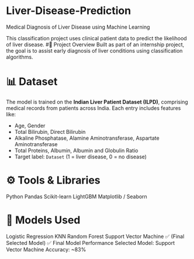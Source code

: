 # Liver-Disease-Prediction
Medical Diagnosis of Liver Disease using Machine Learning

This classification project uses clinical patient data to predict the likelihood of liver disease.
#🧾 Project Overview
Built as part of an internship project, the goal is to assist early diagnosis of liver conditions using classification algorithms.
# 📊 Dataset
The model is trained on the **Indian Liver Patient Dataset (ILPD)**, comprising medical records from patients across India. Each entry includes features like:
- Age, Gender
- Total Bilirubin, Direct Bilirubin
- Alkaline Phosphatase, Alamine Aminotransferase, Aspartate Aminotransferase
- Total Proteins, Albumin, Albumin and Globulin Ratio
- Target label: `Dataset` (1 = liver disease, 0 = no disease)
# ⚙️ Tools & Libraries
Python
Pandas
Scikit-learn
LightGBM
Matplotlib / Seaborn
# 🚀 Models Used
Logistic Regression
KNN
Random Forest
Support Vector Machine ✅ (Final Selected Model)
✅ Final Model Performance
Selected Model: Support Vector Machine
Accuracy: ~83%
